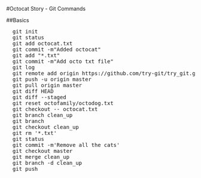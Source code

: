#Octocat Story - Git Commands

##Basics
<pre>
  git init
  git status
  git add octocat.txt
  git commit -m"Added octocat"
  git add "*.txt"
  git commit -m"Add octo txt file"
  git log
  git remote add origin https://github.com/try-git/try_git.git
  git push -u origin master
  git pull origin master
  git diff HEAD
  git diff --staged
  git reset octofamily/octodog.txt
  git checkout -- octocat.txt
  git branch clean_up
  git branch
  git checkout clean_up
  git rm '*.txt'
  git status
  git commit -m'Remove all the cats'
  git checkout master
  git merge clean_up
  git branch -d clean_up
  git push
</pre>
